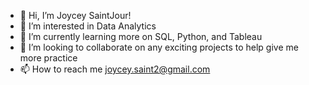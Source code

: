 - 👋 Hi, I’m Joycey SaintJour!
- 👀 I’m interested in Data Analytics
- 🌱 I’m currently learning more on SQL, Python, and Tableau
- 💞️ I’m looking to collaborate on any exciting projects to help give me more practice
- 📫 How to reach me joycey.saint2@gmail.com

<!---
joysaint2/joysaint2 is a ✨ special ✨ repository because its `README.md` (this file) appears on your GitHub profile.
You can click the Preview link to take a look at your changes.
--->
